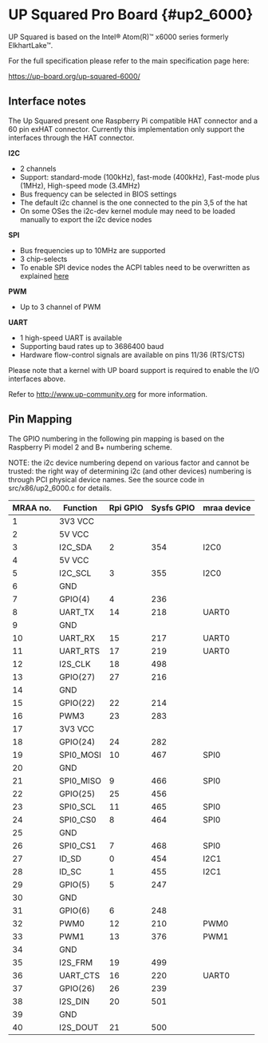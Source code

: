UP Squared Pro Board   {#up2_6000}
================================
UP Squared is based on the Intel&reg; Atom(R)&trade; x6000 series formerly ElkhartLake&trade;.

For the full specification please refer to the main specification page here:

https://up-board.org/up-squared-6000/

Interface notes
-----------------------
The Up Squared present one Raspberry Pi compatible HAT connector and a  60 pin exHAT connector. Currently this implementation only support the interfaces through the HAT connector.

**I2C**
 - 2 channels
 - Support: standard-mode (100kHz), fast-mode (400kHz), Fast-mode plus (1MHz), High-speed mode (3.4MHz)
 - Bus frequency can be selected in BIOS settings
 - The default i2c channel is the one connected to the pin 3,5 of the hat
 - On some OSes the i2c-dev kernel module may need to be loaded manually to export the i2c device nodes

**SPI**
 - Bus frequencies up to 10MHz are supported
 - 3 chip-selects
 - To enable SPI device nodes the ACPI tables need to be overwritten as explained [here](https://wiki.up-community.org/Pinout_UP2#SPI_Ports)

**PWM**
 - Up to 3 channel of PWM

**UART**
 - 1 high-speed UART is available
 - Supporting baud rates up to 3686400 baud
 - Hardware flow-control signals are available on pins 11/36 (RTS/CTS)

Please note that a kernel with UP board support is required to enable the I/O
interfaces above.

Refer to http://www.up-community.org for more information.

Pin Mapping
--------------------
The GPIO numbering in the following pin mapping is based on the Raspberry Pi
model 2 and B+ numbering scheme.

NOTE: the i2c device numbering depend on various factor and cannot be trusted:
the right way of determining i2c (and other devices) numbering is through PCI
physical device names. See the source code in src/x86/up2_6000.c for details.

| MRAA no. | Function     | Rpi GPIO   | Sysfs GPIO | mraa device     |
|----------|--------------|------------|------------|-----------------|
| 1        | 3V3 VCC      |            |            |                 |
| 2        | 5V VCC       |            |            |                 |
| 3        | I2C_SDA      | 2          | 354        | I2C0            |
| 4        | 5V VCC       |            |            |                 |
| 5        | I2C_SCL      | 3          | 355        | I2C0            |
| 6        | GND          |            |            |                 |
| 7        | GPIO(4)      | 4          | 236        |                 |
| 8        | UART_TX      | 14         | 218        | UART0           |
| 9        | GND          |            |            |                 |
| 10       | UART_RX      | 15         | 217        | UART0           |
| 11       | UART_RTS     | 17         | 219        | UART0           |
| 12       | I2S_CLK      | 18         | 498        |                 |
| 13       | GPIO(27)     | 27         | 216        |                 |
| 14       | GND          |            |            |                 |
| 15       | GPIO(22)     | 22         | 214        |                 |
| 16       | PWM3         | 23         | 283        |		          |
| 17       | 3V3 VCC      |            |            |                 |
| 18       | GPIO(24)     | 24         | 282        |                 |
| 19       | SPI0_MOSI    | 10         | 467        | SPI0            |
| 20       | GND          |            |            |                 |
| 21       | SPI0_MISO    | 9          | 466        | SPI0            |
| 22       | GPIO(25)     | 25         | 456        |                 |
| 23       | SPI0_SCL     | 11         | 465        | SPI0            |
| 24       | SPI0_CS0     | 8          | 464        | SPI0            |
| 25       | GND          |            |            |                 |
| 26       | SPI0_CS1     | 7          | 468        | SPI0            |
| 27       | ID_SD        | 0          | 454        | I2C1            |
| 28       | ID_SC        | 1          | 455        | I2C1            |
| 29       | GPIO(5)      | 5          | 247        |                 |
| 30       | GND          |            |            |                 |
| 31       | GPIO(6)      | 6          | 248        |                 |
| 32       | PWM0         | 12         | 210        | PWM0            |
| 33       | PWM1         | 13         | 376        | PWM1            |
| 34       | GND          |            |            |                 |
| 35       | I2S_FRM      | 19         | 499        |                 |
| 36       | UART_CTS     | 16         | 220        | UART0           |
| 37       | GPIO(26)     | 26         | 239        |                 |
| 38       | I2S_DIN      | 20         | 501        |                 |
| 39       | GND          |            |            |                 |
| 40       | I2S_DOUT     | 21         | 500        |                 |
